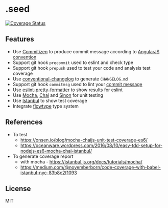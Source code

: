 # .seed

[![Coverage Status](https://coveralls.io/repos/github/rhiokim/.seed/badge.svg?branch=master)](https://coveralls.io/github/rhiokim/.seed?branch=master)

## Features

- Use [Commitizen](https://github.com/commitizen/cz-cli) to produce commit message according to [AngularJS convention](https://github.com/angular/angular.js/blob/master/CONTRIBUTING.md#-git-commit-guidelines)
- Support git hook `precommit` used to eslint and check type
- Support git hook `prepush` used to test your code and analysis test coverage
- Use [conventional-changelog](https://github.com/ajoslin/conventional-changelog) to generate `CHANGELOG.md`
- Support git hook `commitmsg` used to lint your [commit message](https://github.com/kentcdodds/validate-commit-msg)
- Use [eslint-pretty-formatter](https://github.com/sindresorhus/eslint-formatter-pretty) to show results for eslint
- Use [Mocha](https://mochajs.org/), [Chai](http://chaijs.com/) and [Sinon](http://sinonjs.org/) for unit testing
- Use [Istanbul](https://istanbul.js.org/) to show test coverage
- Integrate [flowtype](http://flowtype.org) type system

## References
- To test
  - https://onsen.io/blog/mocha-chaijs-unit-test-coverage-es6/
  - https://oceanware.wordpress.com/2016/08/10/easy-tdd-setup-for-nodejs-es6-mocha-chai-istanbul/
- To generate coverage report
  - with mocha - https://istanbul.js.org/docs/tutorials/mocha/
  - https://medium.com/@novemberborn/code-coverage-with-babel-istanbul-nyc-83b8c2f1093

## License
MIT
